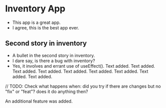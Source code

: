 # Inventory App

- This app is a great app.
- I agree, this is the best app ever.

## Second story in inventory

- A bullet in the second story in inventory.
- I dare say, is there a bug with inventory?
- Yes, it involves and errant use of useEffect().
  Text added.
  Text added.
  Text added.
  Text added.
  Text added.
  Text added.
  Text added.
  Text added.
  Text added.

// TODO: Check what happens when: did you try if there are changes but no "fix" or "feat"? does it do anything then?

An additional feature was added.
